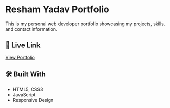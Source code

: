 # Resham Yadav Portfolio

This is my personal web developer portfolio showcasing my projects, skills, and contact information.

## 🔗 Live Link
[View Portfolio](https://codecruncherresham.github.io/portfolio/)

## 🛠️ Built With
- HTML5, CSS3
- JavaScript
- Responsive Design
